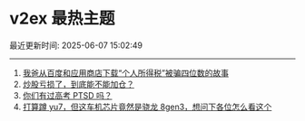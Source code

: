 # v2ex 最热主题

最近更新时间: 2025-06-07 15:02:49

--- 
1. [我爸从百度和应用商店下载“个人所得税”被骗四位数的故事](https://www.v2ex.com/t/1136968) 
2. [炒股亏损了，到底能不能加仓？](https://www.v2ex.com/t/1136982) 
3. [你们有过高考 PTSD 吗？](https://www.v2ex.com/t/1136984) 
4. [打算蹲 yu7，但这车机芯片竟然是骁龙 8gen3，想问下各位怎么看这个](https://www.v2ex.com/t/1136990) 
